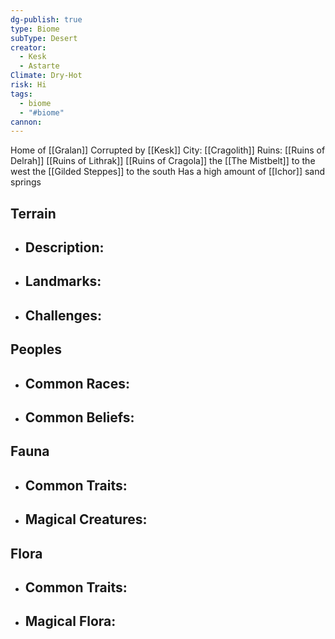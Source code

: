 ```yaml
---
dg-publish: true
type: Biome
subType: Desert
creator:
  - Kesk
  - Astarte
Climate: Dry-Hot
risk: Hi
tags:
  - biome
  - "#biome"
cannon:
---
```


Home of [[Gralan]] 
Corrupted by [[Kesk]]
City: [[Cragolith]]
Ruins: [[Ruins of Delrah]] [[Ruins of Lithrak]] [[Ruins of Cragola]]
the [[The Mistbelt]] to the west
the [[Gilded Steppes]] to the south
Has a high amount of [[Ichor]] sand springs
## Terrain
- Description:
	- 
- Landmarks:
	- 
- Challenges:
	- 
##  Peoples
- Common Races:
	- 

- Common Beliefs:
	- 
## Fauna
- Common Traits:
	- 
- Magical Creatures:
	- 
## Flora
- Common Traits:
	- 
- Magical Flora:
	- 